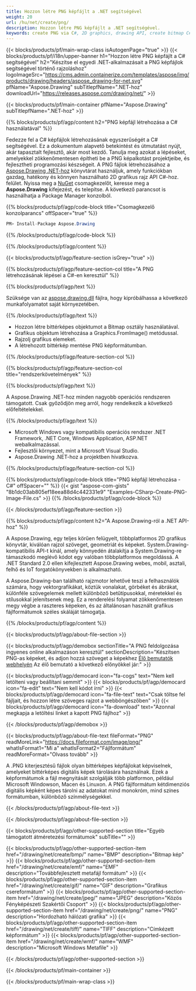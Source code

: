 ```yaml
---
title: Hozzon létre PNG képfájlt a .NET segítségével
weight: 20
url: /hu/net/create/png/
description: Hozzon létre PNG képfájlt a .NET segítségével.
keywords: create PNG via C#, 2D graphics, drawing API, create bitmap C#, Drawing .NET-hoz, save bitmap, save PNG image, cross-platform 2D graphic library, Bitmap class, vector graphics drawing, draw text, rendering raster images, PNG image file
---
```


{{< blocks/products/pf/main-wrap-class isAutogenPage="true" >}}
{{< blocks/products/pf/i18n/upper-banner h1="Hozzon létre PNG képfájlt a C# segítségével" h2="Készítse el egyedi .NET-alkalmazásait a PNG képfájlok segítségével történő rajzoláshoz" logoImageSrc="https://cms.admin.containerize.com/templates/aspose/img/products/drawing/headers/aspose_drawing-for-net.svg" pfName="Aspose.Drawing" subTitlepfName=".NET-hoz" downloadUrl="https://releases.aspose.com/drawing/net/" >}}

{{< blocks/products/pf/main-container pfName="Aspose.Drawing" subTitlepfName=".NET-hoz" >}}


{{% blocks/products/pf/agp/content h2="PNG képfájl létrehozása a C# használatával" %}}

Fedezze fel a C# képfájlok létrehozásának egyszerűségét a C# segítségével. Ez a dokumentum alapvető betekintést és útmutatást nyújt, akár tapasztalt fejlesztő, akár most kezdő. Tanulja meg azokat a lépéseket, amelyekkel zökkenőmentesen építheti be a PNG képalkotást projektjeibe, és fejlesztheti programozási készségeit. A PNG fájlok létrehozásához a [Aspose.Drawing .NET-hoz](https://products.aspose.com/drawing/net) könyvtárat használjuk, amely funkciókban gazdag, hatékony és könnyen használható 2D grafikus rajz API C#-hoz. felület. Nyissa meg a [NuGet](https://www.nuget.org/packages/aspose.drawing) csomagkezelőt, keresse meg a **Aspose.Drawing** kifejezést, és telepítse. A következő parancsot is használhatja a Package Manager konzolból.

{{% blocks/products/pf/agp/code-block title="Csomagkezelő konzolparancs" offSpacer="true" %}}
```cs
PM> Install-Package Aspose.Drawing
```
{{% /blocks/products/pf/agp/code-block %}}

{{% /blocks/products/pf/agp/content %}}


{{< blocks/products/pf/agp/feature-section isGrey="true" >}}

{{% blocks/products/pf/agp/feature-section-col title="A PNG létrehozásának lépései a C#-en keresztül" %}}

{{% blocks/products/pf/agp/text %}}

Szüksége van az [aspose.drawing.dll](https://downloads.aspose.com/drawing/net) fájlra, hogy kipróbálhassa a következő munkafolyamatot saját környezetében.

{{% /blocks/products/pf/agp/text %}}

+ Hozzon létre bittérképes objektumot a Bitmap osztály használatával.
+ Grafikus objektum létrehozása a Graphics.FromImage() metódussal.
+ Rajzolj grafikus elemeket.
+ A létrehozott bittérkép mentése PNG képformátumban.

{{% /blocks/products/pf/agp/feature-section-col %}}

{{% blocks/products/pf/agp/feature-section-col title="rendszerkövetelmények" %}}

{{% blocks/products/pf/agp/text %}}

A Aspose.Drawing .NET-hoz minden nagyobb operációs rendszeren támogatott. Csak győződjön meg arról, hogy rendelkezik a következő előfeltételekkel.

{{% /blocks/products/pf/agp/text %}}

- Microsoft Windows vagy kompatibilis operációs rendszer .NET Framework, .NET Core, Windows Application, ASP.NET webalkalmazással.
- Fejlesztői környezet, mint a Microsoft Visual Studio.
- Aspose.Drawing .NET-hoz a projektben hivatkozva.

{{% /blocks/products/pf/agp/feature-section-col %}}

{{% blocks/products/pf/agp/code-block title="PNG képfájl létrehozása - C#" offSpacer="" %}}
{{< gist "aspose-com-gists" "8b1dc03ab805ef18eea88d4c442331e9" "Examples-CSharp-Create-PNG-Image-File.cs" >}}
{{% /blocks/products/pf/agp/code-block %}}

{{< /blocks/products/pf/agp/feature-section >}}


<!-- aboutfile Starts -->

{{% blocks/products/pf/agp/content h2="A Aspose.Drawing-ról a .NET API-hoz" %}}

A Aspose.Drawing, egy teljes körűen felügyelt, többplatformos 2D grafikus könyvtár, kiválóan rajzol szöveget, geometriát és képeket. System.Drawing-kompatibilis API-t kínál, amely könnyedén átalakítja a System.Drawing-re támaszkodó meglévő kódot egy valóban többplatformos megoldássá. A .NET Standard 2.0 ellen kifejlesztett Aspose.Drawing webes, mobil, asztali, felhő és IoT forgatókönyvekben is alkalmazható.

A Aspose.Drawing-ban található rajzmotor lehetővé teszi a felhasználók számára, hogy vektorgrafikákat, köztük vonalakat, görbéket és ábrákat, különféle szövegelemek mellett különböző betűtípusokkal, méretekkel és stílusokkal jelenítsenek meg. Ez a renderelési folyamat zökkenőmentesen megy végbe a raszteres képeken, és az általánosan használt grafikus fájlformátumok széles skáláját támogatja.

{{% /blocks/products/pf/agp/content %}}


{{< blocks/products/pf/agp/about-file-section >}}

{{< blocks/products/pf/agp/demobox sectionTitle="A PNG feldolgozása ingyenes online alkalmazáson keresztül" sectionDescription="Készítsen PNG-as képeket, és adjon hozzá szöveget a képekhez [Élő bemutatók webhelyén](https://products.aspose.app/drawing) Az élő bemutató a következő előnyökkel jár:" >}}

{{< blocks/products/pf/agp/democard icon="fa-cogs" text="Nem kell letölteni vagy beállítani semmit" >}}
{{< blocks/products/pf/agp/democard icon="fa-edit" text="Nem kell kódot írni" >}}
{{< blocks/products/pf/agp/democard icon="fa-file-text" text="Csak töltse fel fájljait, és hozzon létre szöveges rajzot a webböngészőben" >}}
{{< blocks/products/pf/agp/democard icon="fa-download" text="Azonnal megkapja a letöltési linket a kapott PNG fájlhoz" >}}

{{< /blocks/products/pf/agp/demobox >}}

{{< blocks/products/pf/agp/about-file-text fileFormat="PNG" readMoreLink="https://docs.fileformat.com/image/png/" whatIsFormat1="Mi a" whatIsFormat2="Fájlformátum" readMoreFormat="Olvass tovább" >}}

A .PNG kiterjesztésű fájlok olyan bittérképes képfájlokat képviselnek, amelyeket bittérképes digitális képek tárolására használnak. Ezek a képformátumok a fájl megnyitását szolgálják több platformon, például Microsoft Windowson, Macen és Linuxon. A PNG fájlformátum kétdimenziós digitális képként képes tárolni az adatokat mind monokróm, mind színes formátumban, különböző színmélységekkel.

{{< /blocks/products/pf/agp/about-file-text >}}

{{< /blocks/products/pf/agp/about-file-section >}}

<!-- aboutfile Ends -->


{{< blocks/products/pf/agp/other-supported-section title="Egyéb támogatott átméretezési formátumok" subTitle="" >}}

{{< blocks/products/pf/agp/other-supported-section-item href="/drawing/net/create/bmp/" name="BMP" description="Bitmap kép" >}}
{{< blocks/products/pf/agp/other-supported-section-item href="/drawing/net/create/emf/" name="EMF" description="Továbbfejlesztett metafájl formátum" >}}
{{< blocks/products/pf/agp/other-supported-section-item href="/drawing/net/create/gif/" name="GIF" description="Grafikus csereformátum" >}}
{{< blocks/products/pf/agp/other-supported-section-item href="/drawing/net/create/jpeg/" name="JPEG" description="Közös Fényképészeti Szakértői Csoport" >}}
{{< blocks/products/pf/agp/other-supported-section-item href="/drawing/net/create/png/" name="PNG" description="Hordozható hálózati grafika" >}}
{{< blocks/products/pf/agp/other-supported-section-item href="/drawing/net/create/tiff/" name="TIFF" description="Címkézett képformátum" >}}
{{< blocks/products/pf/agp/other-supported-section-item href="/drawing/net/create/wmf/" name="WMF" description="Microsoft Windows Metafile" >}}


{{< /blocks/products/pf/agp/other-supported-section >}}

{{< /blocks/products/pf/main-container >}}

{{< /blocks/products/pf/main-wrap-class >}}
